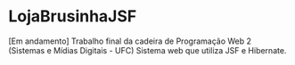 # LojaBrusinhaJSF
[Em andamento] Trabalho final da cadeira de Programação Web 2 (Sistemas e Mídias Digitais - UFC)
Sistema web que utiliza JSF e Hibernate.
